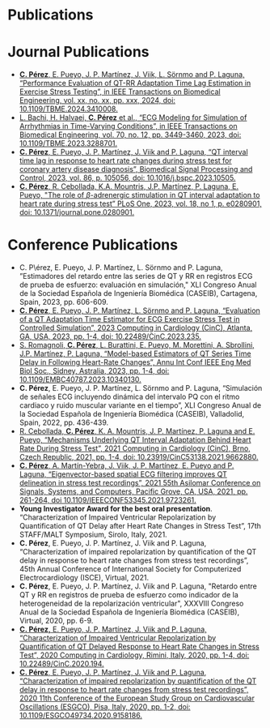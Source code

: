 # Publications

# Journal Publications

- [**C. Pérez**, E. Pueyo, J. P. Martínez, J. Viik, L. Sörnmo and P. Laguna, “Performance Evaluation of QT-RR Adaptation Time Lag Estimation in Exercise Stress Testing”,  in IEEE Transactions on Biomedical Engineering, vol. xx, no. xx, pp. xxx, 2024, doi: 10.1109/TBME.2024.3410008.](https://doi.org/10.1109/TBME.2024.3410008)
- [L. Bachi, H. Halvaei, **C. Pérez** et al., “ECG Modeling for Simulation of Arrhythmias in Time-Varying Conditions”, in IEEE Transactions on Biomedical Engineering, vol. 70, no. 12, pp. 3449-3460, 2023, doi: 10.1109/TBME.2023.3288701.](https://doi.org/10.1109/TBME.2023.3288701)
- [**C. Pérez**, E. Pueyo, J. P. Martínez, J. Viik and P. Laguna, “QT interval time lag in response to heart rate changes during stress test for coronary artery disease diagnosis”, Biomedical Signal Processing and Control, 2023, vol. 86, p. 105056, doi: 10.1016/j.bspc.2023.10505.](https://doi.org/10.1016/j.bspc.2023.105056)
- [**C. Pérez**, R. Cebollada, K.A. Mountris, J.P. Martínez, P. Laguna, E. Pueyo, "The role of $\beta$-adrenergic stimulation in QT interval adaptation to heart rate during stress test” PLoS One, 2023, vol. 18, no 1, p. e0280901, doi: 10.1371/journal.pone.0280901.](https://doi.org/10.1371/journal.pone.0280901)

# Conference Publications

- C. P\érez, E. Pueyo, J. P. Martínez, L. Sörnmo and P. Laguna, ”Estimadores del retardo entre las series de QT y RR en registros ECG de prueba de esfuerzo: evaluación en simulación," XLI Congreso Anual de la Sociedad Española de Ingeniería Biomédica (CASEIB), Cartagena, Spain, 2023, pp. 606-609.
- [**C. Pérez**, E. Pueyo, J. P. Martínez, L. Sörnmo and P. Laguna, “Evaluation of a QT Adaptation Time Estimator for ECG Exercise Stress Test in Controlled Simulation”, 2023 Computing in Cardiology (CinC), Atlanta, GA, USA, 2023, pp. 1-4, doi: 10.22489/CinC.2023.235.](https://doi.org/10.22489/CinC.2023.235)
- [S. Romagnoli, **C. Pérez**, L. Burattini, E. Pueyo, M. Morettini, A. Sbrollini, J.P. Martínez, P. Laguna, “Model-based Estimators of QT Series Time Delay in Following Heart-Rate Changes”, Annu Int Conf IEEE Eng Med Biol Soc., Sidney, Astralia, 2023, pp. 1-4, doi: 10.1109/EMBC40787.2023.10340130.](https://doi.org/10.1109/EMBC40787.2023.10340130)
- **C. Pérez**, E. Pueyo, J. P. Martínez, L. Sörnmo and P. Laguna, “Simulación de señales ECG incluyendo dinámica del intervalo PQ con el ritmo cardiaco y ruido muscular variante en el tiempo”, XLI Congreso Anual de la Sociedad Española de Ingeniería Biomédica (CASEIB), Valladolid, Spain, 2022, pp. 436-439.
- [R. Cebollada, **C. Pérez**, K. A. Mountris, J. P. Martínez, P. Laguna and E. Pueyo, “Mechanisms Underlying QT Interval Adaptation Behind Heart Rate During Stress Test”, 2021 Computing in Cardiology (CinC), Brno, Czech Republic, 2021, pp. 1-4, doi: 10.23919/CinC53138.2021.9662880.](https://doi.org/10.23919/CinC53138.2021.9662880)
- [**C. Pérez**, A. Martín-Yebra, J. Viik, J. P. Martínez, E. Pueyo and P. Laguna, “Eigenvector-based spatial ECG filtering improves QT delineation in stress test recordings”, 2021 55th Asilomar Conference on Signals, Systems, and Computers, Pacific Grove, CA, USA, 2021, pp. 261-264, doi 10.1109/IEEECONF53345.2021.9723261.](https://doi.org/10.1109/IEEECONF53345.2021.9723261)
- **Young Investigator Award for the best oral presentation**. “Characterization of Impaired Ventricular Repolarization by Quantification of QT Delay after Heart Rate Changes in Stress Test”, 17th STAFF/MALT Symposium, Sirolo, Italy, 2021.
- **C. Pérez**, E. Pueyo, J. P. Martínez, J. Viik and P. Laguna, “Characterization of impaired repolarization by quantification of the QT delay in response to heart rate changes from stress test recordings”, 45th Annual Conference of International Society for Computerized Electrocardiology (ISCE), Virtual, 2021.
- **C. Pérez**, E. Pueyo, J. P. Martínez, J. Viik and P. Laguna, "Retardo entre QT y RR en registros de prueba de esfuerzo como indicador de la heterogeneidad de la repolarización ventricular", XXXVIII Congreso Anual de la Sociedad Española de Ingeniería Biomédica (CASEIB), Virtual, 2020, pp. 6-9.
- [**C. Pérez,** E. Pueyo, J. P. Martínez, J. Viik and P. Laguna, “Characterization of Impaired Ventricular Repolarization by Quantification of QT Delayed Response to Heart Rate Changes in Stress Test”, 2020 Computing in Cardiology, Rimini, Italy, 2020, pp. 1-4, doi: 10.22489/CinC.2020.194.](https://doi.org/10.22489/CinC.2020.194)
- [**C. Pérez**, E. Pueyo, J. P. Martínez, J. Viik and P. Laguna, “Characterization of impaired repolarization by quantification of the QT delay in response to heart rate changes from stress test recordings”, 2020 11th Conference of the European Study Group on Cardiovascular Oscillations (ESGCO), Pisa, Italy, 2020, pp. 1-2, doi: 10.1109/ESGCO49734.2020.9158186.](https://doi.org/10.1109/ESGCO49734.2020.9158186)